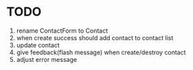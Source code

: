 # TODO
1. rename ContactForm to Contact
2. when create success should add contact to contact list
3. update contact
4. give feedback(flash message) when create/destroy contact
5. adjust error message
